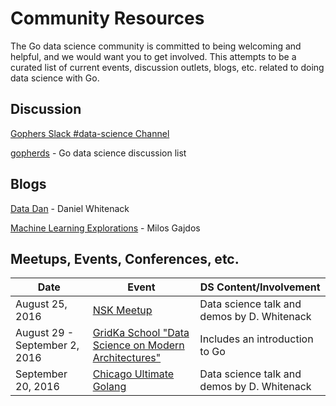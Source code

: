 # Community Resources

The Go data science community is committed to being welcoming and helpful, and we would want you to get involved. This attempts to be a curated list of current events, discussion outlets, blogs, etc. related to doing data science with Go.

## Discussion

[Gophers Slack #data-science Channel](https://gophers.slack.com/messages/data-science/)

[gopherds](https://groups.google.com/forum/#!forum/gopherds) - Go data science discussion list

## Blogs

[Data Dan](http://www.datadan.io/) - Daniel Whitenack

[Machine Learning Explorations](http://mlexplore.org/) - Milos Gajdos

## Meetups, Events, Conferences, etc.

| Date             | Event                                         | DS Content/Involvement |
| -----------------|-----------------------------------------------|------------------------|
| August 25, 2016  | [NSK Meetup](https://golang-nsk.party/)       | Data science talk and demos by D. Whitenack |
| August 29 - September 2, 2016 | [GridKa School "Data Science on Modern Architectures"](http://gridka-school.scc.kit.edu/2016/) | Includes an introduction to Go |
| September 20, 2016 | [Chicago Ultimate Golang](http://www.meetup.com/Chicago-Ultimate-Golang/events/232867446/) | Data science talk and demos by D. Whitenack |
